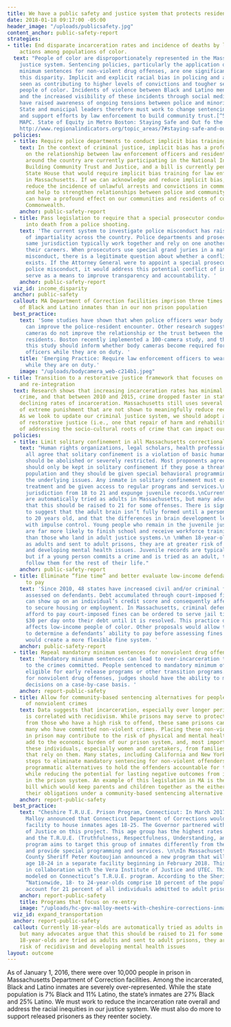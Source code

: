 ```yaml
---
title: We have a public safety and justice system that protects residents of all backgrounds.
date: 2018-01-18 09:17:00 -05:00
header_image: "/uploads/publicsafety.jpg"
content_anchor: public-safety-report
strategies:
- title: End disparate incarceration rates and incidence of deaths by law enforcement
    actions among populations of color.
  text: "People of color are disproportionately represented in the Massachusetts criminal
    justice system. Sentencing policies, particularly the application of mandatory
    minimum sentences for non-violent drug offenses, are one significant cause of
    this disparity. Implicit and explicit racial bias in policing and arrests is also
    seen as contributing to higher levels of convictions and tougher sentencing for
    people of color. Incidents of violence between Black and Latino men and law enforcement,
    and the increased visibility of these incidents through social media and activism,
    have raised awareness of ongoing tensions between police and minority communities.
    State and municipal leaders therefore must work to change sentencing policies
    and support efforts by law enforcement to build community trust.[^57]\n\n[^57]:
    MAPC. State of Equity in Metro Boston: Staying Safe and Out fo the System, 2017.
    http://www.regionalindicators.org/topic_areas/7#staying-safe-and-out-of-the-system "
  policies:
  - title: Require police departments to conduct implicit bias trainings
    text: In the context of criminal justice, implicit bias has a profound effect
      on the relationship between law enforcement officers and residents. Six cities
      around the country are currently participating in the National Initiative for
      Building Community Trust and Justice, and a bill is currently pending in the
      State House that would require implicit bias training for law enforcement officers
      in Massachusetts. If we can acknowledge and reduce implicit bias, then we can
      reduce the incidence of unlawful arrests and convictions in communities of color,
      and help to strengthen relationships between police and community members, which
      can have a profound effect on our communities and residents of color in the
      Commonwealth.
    anchor: public-safety-report
  - title: Pass legislation to require that a special prosecutor conduct investigations
      into death from a police shooting.
    text: 'The current system to investigate police misconduct has raised questions
      of impartiality across the country. Police departments and prosecutors of the
      same jurisdiction typically work together and rely on one another throughout
      their careers. When prosecutors use special grand juries in a matter of police
      misconduct, there is a legitimate question about whether a conflict of interest
      exists. If the Attorney General were to appoint a special prosecutor to investigate
      police misconduct, it would address this potential conflict of interest and
      serve as a means to improve transparency and accountability. '
    anchor: public-safety-report
  viz_id: income_disparity
  anchor: public-safety
  callout: MA Department of Correction facilities imprison three times the number
    of Black and Latino inmates than in our non prison population
  best_practice:
    text: 'Some studies have shown that when police officers wear body cameras, it
      can improve the police-resident encounter. Other research suggests that body
      cameras do not improve the relationship or the trust between the police and
      residents. Boston recently implemented a 100-camera study, and the results of
      this study should inform whether body cameras become required for all law enforcement
      officers while they are on duty. '
    title: 'Emerging Practice: Require law enforcement officers to wear body cameras
      while they are on duty.'
    image: "/uploads/bodycamera_web-c214b1.jpeg"
- title: Transition to a restorative justice framework that focuses on rehabilitation
    and re-integration
  text: Research shows that increasing incarceration rates has minimal impact on reducing
    crime, and that between 2010 and 2015, crime dropped faster in states that had
    declining rates of incarceration. Massachusetts still uses several outmoded forms
    of extreme punishment that are not shown to meaningfully reduce recidivism rates.
    As we look to update our criminal justice system, we should adopt a framework
    of restorative justice (i.e., one that repair of harm and rehabilitation) and
    of addressing the socio-cultural roots of crime that can impact our communities.
  policies:
  - title: Limit solitary confinement in all Massachusetts correctional facilities
    text: "Human rights organizations, legal scholars, health professionals and advocates
      all agree that solitary confinement is a violation of basic human rights and
      should be abolished or severely restricted. Most proponents agree that inmates
      should only be kept in solitary confinement if they pose a threat to the prison
      population and they should be given special behavioral programming to address
      the underlying issues. Any inmate in solitary confinement must experience humane
      treatment and be given access to regular programs and services.\nRaise juvenile
      jurisdiction from 18 to 21 and expunge juvenile records.\nCurrently 18-year-olds
      are automatically tried as adults in Massachusetts, but many advocates argue
      that this should be raised to 21 for some offenses. There is significant evidence
      to suggest that the adult brain isn’t fully formed until a person is closer
      to 20 years old, and that the differences in brain development lead to challenges
      with impulse control. Young people who remain in the juvenile justice system
      are far more likely to finish school and receive workforce training or coaching
      than those who land in adult justice systems.\n \nWhen 18-year-olds are tried
      as adults and sent to adult prisons, they are at greater risk of recidivism
      and developing mental health issues. Juvenile records are typically sealed,
      but if a young person commits a crime and is tried as an adult, the record will
      follow them for the rest of their life."
    anchor: public-safety-report
  - title: Eliminate “fine time” and better evaluate low-income defendants’ ability
      to pay
    text: 'Since 2010, 48 states have increased civil and/or criminal fees that are
      assessed on defendants. Debt accumulated through court-imposed fines and fees
      can show up on an individual’s credit score and consequently affect their ability
      to secure housing or employment. In Massachusetts, criminal defendants who cannot
      afford to pay court-imposed fines can be ordered to serve jail time, adding
      $30 per day onto their debt until it is resolved. This practice disproportionately
      affects low-income people of color. Other proposals would allow the court officer
      to determine a defendants’ ability to pay before assessing fines and fees, and
      would create a more flexible fine system. '
    anchor: public-safety-report
  - title: Repeal mandatory minimum sentences for nonviolent drug offenses
    text: 'Mandatory minimum sentences can lead to over-incarceration that are disproportionate
      to the crimes committed. People sentenced to mandatory minimum often aren’t
      eligible for early release programs or other transition programs. Instead, particularly
      for nonviolent drug offenses, judges should have the ability to make sentencing
      decisions on a case-by-case basis. '
    anchor: report-public-safety
  - title: Allow for community-based sentencing alternatives for people convicted
      of nonviolent crimes
    text: Data suggests that incarceration, especially over longer periods of time,
      is correlated with recidivism. While prisons may serve to protect our communities
      from those who have a high risk to offend, these same prisons can end up holding
      many who have committed non-violent crimes. Placing these non-violent offenders
      in prison may contribute to the risk of physical and mental health issues, does
      add to the economic burden of our prison system, and, most importantly, removes
      these individuals, especially women and caretakers, from families and neighborhoods
      that rely on them. Many states, including California and New York, have taken
      steps to eliminate mandatory sentencing for non-violent offenders and create
      programmatic alternatives to hold the offenders accountable for their behavior
      while reducing the potential for lasting negative outcomes from involvement
      in the prison system. An example of this legislation in MA is the Primary Caretakers
      bill which would keep parents and children together as the either parent fulfills
      their obligations under a community-based sentencing alternative.
    anchor: report-public-safety
  best_practice:
    text: "Cheshire T.R.U.E. Prison Program, Connecticut: In March 2017, Governor
      Malloy announced that Connecticut Department of Corrections would build a new
      facility to house inmates ages 18-25. The Governor partnered with the Vera Institute
      of Justice on this project. This age group has the highest rates of recidivism
      and the T.R.U.E. (Truthfulness, Respectfulness, Understanding, and Elevating)
      program aims to target this group of inmates differently from the adult population
      and provide special programming and services. \n\nIn Massachusetts, Middlesex
      County Sheriff Peter Koutoujian announced a new program that will house offenders
      age 18-24 in a separate facility beginning in February 2018. This is an initiative
      in collaboration with the Vera Institute of Justice and UTEC. This program is
      modeled on Connecticut’s T.R.U.E. program. According to the Sheriff’s office,
      “Nationwide, 18- to 24-year-olds comprise 10 percent of the population, but
      account for 21 percent of all individuals admitted to adult prisons each year."
    anchor: report-public-safety
    title: Programs that focus on re-entry
    image: "/uploads/hc-gov-malloy-meets-with-cheshire-corrections-inmates-20170313_web-99a3dd.jpeg"
  viz_id: expand_transportation
  anchor: report-public-safety
  callout: Currently 18-year-olds are automatically tried as adults in Massachusetts,
    but many advocates argue that this should be raised to 21 for some offenses.  When
    18-year-olds are tried as adults and sent to adult prisons, they are at greater
    risk of recidivism and developing mental health issues
layout: outcome
---
```


As of January 1, 2016, there were over 10,000 people in prison in Massachusetts Department of Correction facilities. Among the incarcerated, Black and Latino inmates are severely over-represented. While the state population is 7% Black and 11% Latino, the state’s inmates are 27% Black and 25% Latino. We must work to reduce the incarceration rate overall and address the racial inequities in our justice system. We must also do more to support released prisoners as they reenter society.